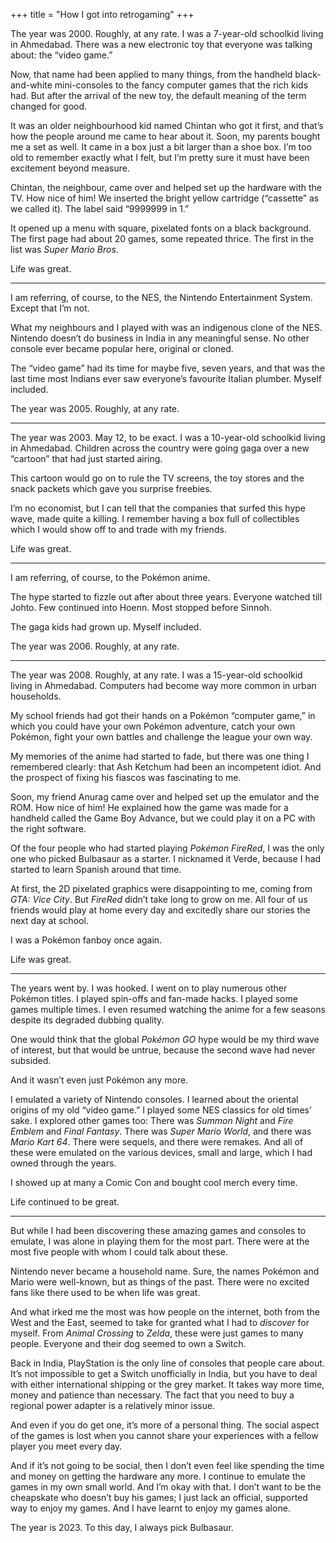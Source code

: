 +++
title = "How I got into retrogaming"
+++

The year was 2000. Roughly, at any rate. I was a 7-year-old schoolkid living in Ahmedabad. There was a new electronic toy that everyone was talking about: the “video game.”

Now, that name had been applied to many things, from the handheld black-and-white mini-consoles to the fancy computer games that the rich kids had. But after the arrival of the new toy, the default meaning of the term changed for good.

It was an older neighbourhood kid named Chintan who got it first, and that’s how the people around me came to hear about it. Soon, my parents bought me a set as well. It came in a box just a bit larger than a shoe box. I’m too old to remember exactly what I felt, but I’m pretty sure it must have been excitement beyond measure.

Chintan, the neighbour, came over and helped set up the hardware with the TV. How nice of him! We inserted the bright yellow cartridge (“cassette” as we called it). The label said “9999999 in 1.”

It opened up a menu with square, pixelated fonts on a black background. The first page had about 20 games, some repeated thrice. The first in the list was _Super Mario Bros_.

Life was great.

***

I am referring, of course, to the NES, the Nintendo Entertainment System. Except that I’m not.

What my neighbours and I played with was an indigenous clone of the NES. Nintendo doesn’t do business in India in any meaningful sense. No other console ever became popular here, original or cloned.

The “video game” had its time for maybe five, seven years, and that was the last time most Indians ever saw everyone’s favourite Italian plumber. Myself included.

The year was 2005. Roughly, at any rate.

***

The year was 2003. May 12, to be exact. I was a 10-year-old schoolkid living in Ahmedabad. Children across the country were going gaga over a new “cartoon” that had just started airing.

This cartoon would go on to rule the TV screens, the toy stores and the snack packets which gave you surprise freebies.

I’m no economist, but I can tell that the companies that surfed this hype wave, made quite a killing. I remember having a box full of collectibles which I would show off to and trade with my friends.

Life was great.

***

I am referring, of course, to the Pokémon anime.

The hype started to fizzle out after about three years. Everyone watched till Johto. Few continued into Hoenn. Most stopped before Sinnoh.

The gaga kids had grown up. Myself included.

The year was 2006. Roughly, at any rate.

***

The year was 2008. Roughly, at any rate. I was a 15-year-old schoolkid living in Ahmedabad. Computers had become way more common in urban households.

My school friends had got their hands on a Pokémon “computer game,” in which you could have your own Pokémon adventure, catch your own Pokémon, fight your own battles and challenge the league your own way.

My memories of the anime had started to fade, but there was one thing I remembered clearly: that Ash Ketchum had been an incompetent idiot. And the prospect of fixing his fiascos was fascinating to me.

Soon, my friend Anurag came over and helped set up the emulator and the ROM. How nice of him! He explained how the game was made for a handheld called the Game Boy Advance, but we could play it on a PC with the right software.

Of the four people who had started playing _Pokémon FireRed_, I was the only one who picked Bulbasaur as a starter. I nicknamed it Verde, because I had started to learn Spanish around that time.

At first, the 2D pixelated graphics were disappointing to me, coming from _GTA: Vice City_. But _FireRed_ didn’t take long to grow on me. All four of us friends would play at home every day and excitedly share our stories the next day at school.

I was a Pokémon fanboy once again.

Life was great.

***

The years went by. I was hooked. I went on to play numerous other Pokémon titles. I played spin-offs and fan-made hacks. I played some games multiple times. I even resumed watching the anime for a few seasons despite its degraded dubbing quality.

One would think that the global _Pokémon GO_ hype would be my third wave of interest, but that would be untrue, because the second wave had never subsided.

And it wasn’t even just Pokémon any more.

I emulated a variety of Nintendo consoles. I learned about the oriental origins of my old “video game.” I played some NES classics for old times’ sake. I explored other games too: There was _Summon Night_ and _Fire Emblem_ and _Final Fantasy_. There was _Super Mario World_, and there was _Mario Kart 64_. There were sequels, and there were remakes. And all of these were emulated on the various devices, small and large, which I had owned through the years.

I showed up at many a Comic Con and bought cool merch every time.

Life continued to be great.

***

But while I had been discovering these amazing games and consoles to emulate, I was alone in playing them for the most part. There were at the most five people with whom I could talk about these.

Nintendo never became a household name. Sure, the names Pokémon and Mario were well-known, but as things of the past. There were no excited fans like there used to be when life was great.

And what irked me the most was how people on the internet, both from the West and the East, seemed to take for granted what I had to _discover_ for myself. From _Animal Crossing_ to _Zelda_, these were just games to many people. Everyone and their dog seemed to own a Switch.

Back in India, PlayStation is the only line of consoles that people care about. It’s not impossible to get a Switch unofficially in India, but you have to deal with either international shipping or the grey market. It takes way more time, money and patience than necessary. The fact that you need to buy a regional power adapter is a relatively minor issue.

And even if you do get one, it’s more of a personal thing. The social aspect of the games is lost when you cannot share your experiences with a fellow player you meet every day.

And if it’s not going to be social, then I don’t even feel like spending the time and money on getting the hardware any more. I continue to emulate the games in my own small world. And I’m okay with that. I don’t want to be the cheapskate who doesn’t buy his games; I just lack an official, supported way to enjoy my games. And I have learnt to enjoy my games alone.

The year is 2023. To this day, I always pick Bulbasaur.
